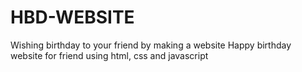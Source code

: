 # HBD-WEBSITE
Wishing birthday to your friend by making a website 
Happy birthday website for friend using html, css and javascript 

